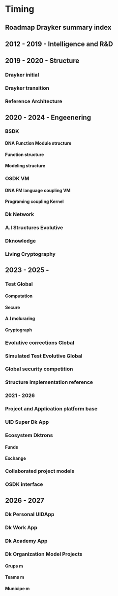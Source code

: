 # Timing
## Roadmap Drayker summary index 
 

## 2012 - 2019 - Intelligence and R&D
## 2019 - 2020 -  Structure 
 ### Drayker initial  
 ### Drayker transition  
 ### Reference Architecture    
## 2020 - 2024 - Engeenering  
 ### BSDK 
  #### DNA Function Module structure
  #### Function structure  
  #### Modeling structure 
 ### OSDK VM 
  #### DNA FM language coupling VM  
  #### Programing coupling Kernel 
 ### Dk Network 
 ### A.I Structures Evolutive   
 ### Dknowledge 
 ### Living Cryptography 


## 2023 - 2025 - 
 ### Test Global
  #### Computation  
  #### Secure  
  #### A.I moluraring 
  #### Cryptograph 
 ### Evolutive corrections Global 
 ### Simulated Test Evolutive Global 
 ### Global security competition 
 ### Structure implementation reference 
### 2021 - 2026
 ### Project and Application platform base 
 ### UID Super Dk App 
 ### Ecosystem Dktrons
  #### Funds 
  #### Exchange
 ### Collaborated project models   
 ### OSDK interface
## 2026 - 2027
 ### Dk Personal UIDApp
 ### Dk Work App 
 ### Dk Academy App 
 ### Dk Organization Model Projects 
  #### Grups m
  #### Teams m 
  #### Municipe m 
